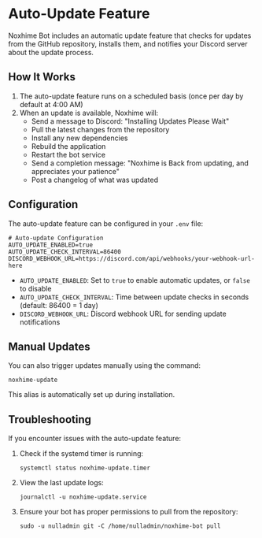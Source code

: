 # Auto-Update Feature

Noxhime Bot includes an automatic update feature that checks for updates from the GitHub repository,
installs them, and notifies your Discord server about the update process.

## How It Works

1. The auto-update feature runs on a scheduled basis (once per day by default at 4:00 AM)
2. When an update is available, Noxhime will:
   - Send a message to Discord: "Installing Updates Please Wait"
   - Pull the latest changes from the repository
   - Install any new dependencies
   - Rebuild the application
   - Restart the bot service
   - Send a completion message: "Noxhime is Back from updating, and appreciates your patience"
   - Post a changelog of what was updated

## Configuration

The auto-update feature can be configured in your `.env` file:

```
# Auto-update Configuration
AUTO_UPDATE_ENABLED=true
AUTO_UPDATE_CHECK_INTERVAL=86400
DISCORD_WEBHOOK_URL=https://discord.com/api/webhooks/your-webhook-url-here
```

- `AUTO_UPDATE_ENABLED`: Set to `true` to enable automatic updates, or `false` to disable
- `AUTO_UPDATE_CHECK_INTERVAL`: Time between update checks in seconds (default: 86400 = 1 day)
- `DISCORD_WEBHOOK_URL`: Discord webhook URL for sending update notifications

## Manual Updates

You can also trigger updates manually using the command:

```
noxhime-update
```

This alias is automatically set up during installation.

## Troubleshooting

If you encounter issues with the auto-update feature:

1. Check if the systemd timer is running:
   ```
   systemctl status noxhime-update.timer
   ```

2. View the last update logs:
   ```
   journalctl -u noxhime-update.service
   ```

3. Ensure your bot has proper permissions to pull from the repository:
   ```
   sudo -u nulladmin git -C /home/nulladmin/noxhime-bot pull
   ```
